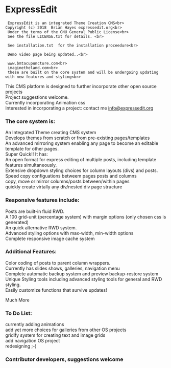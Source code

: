 # ExpressEdit
     ExpressEdit is an integrated Theme Creation CMS<br>
	Copyright (c) 2018  Brian Hayes expressedit.org<br>
     Under the terms of the GNU General Public License<br>  
     See the file LICENSE.txt for details. <br> 

     See installation.txt  for the installation proceedure<br>
     
     Demo video page being updated..<br>
     
     www.bmtacupuncture.com<br>
     imaginetheland.com<br>
     these are built on the core system and will be undergoing updating with new features and styling<br>

This CMS platform is designed to further incorporate other open source projects<br>
Project suggestions welcome.<br>
Currently incorporating Animation css<br>
Interested in incorporating a project: contact me  info@expressedit.org<br>

<h3>The core system is:</h3>

An Integrated Theme creating CMS system<br>
Develops themes from scratch or from pre-existing pages/templates<br>
An advanced mirroring system enabling any page to become an editable template for other pages.<br>
Super Quick!! It has:<br>
An open format for express editing of multiple posts, including template features simultaneously.<br>
Extensive dropdown styling choices for column layouts (divs) and posts. <br>
Speed copy configuations betweem pages posts and columns<br>
copy, move or mirror columns/posts between/within  pages<br>
quickly create virtally any div/nested div page structure<br>

<h3>Responsive features include:</h3>
Posts are built-in fluid RWD.<br>
A 100 grid-unit (percentage system) with margin options   (only chosen css is generated)<br>
An quick alternative RWD system.<br>
Advanced styling options with max-width, min-width options<br>
Complete responsive image cache system<br>

<h3>Additional Features:</h3>
Color coding of posts to parent column wrappers.<br>
Currently has slides shows, galleries, navigation menu <br>
Complete automatic backup system and preview backup-restore system    <br>
Unique Styling tools including advanced styling tools for general and RWD styling.<br>
Easily customize functions that survive updates!<br>

Much More<br>

<h3>To Do List:</h3>
currently adding animations<br>
add yet more choices for galleries from other OS projects<br>
gridify system for creating text and image grids<br>
add navigation OS project<br>
redesigning ;-) <br>

<h3>Contributor developers, suggestions welcome</h3>
